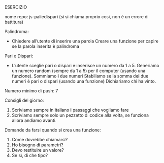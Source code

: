 ESERCIZIO

nome repo: js-paliedispari (sì si chiama proprio così, non è un errore di battitura)

Palindroma:

- Chiedere all’utente di inserire una parola Creare una funzione per capire se la parola inserita è palindroma

Pari e Dispari:
- L’utente sceglie pari o dispari e inserisce un numero da 1 a 5. Generiamo un numero random (sempre da 1 a 5) per il computer (usando una funzione). Sommiamo i due numeri Stabiliamo se la somma dei due numeri è pari o dispari (usando una funzione) Dichiariamo chi ha vinto.

Numero minimo di push: 7

Consigli del giorno:
1. Scriviamo sempre in italiano i passaggi che vogliamo fare
2. Scriviamo sempre solo un pezzetto di codice alla volta, se funziona allora andiamo avanti.

Domande da farsi quando si crea una funzione:
1. Come dovrebbe chiamarsi?
2. Ho bisogno di parametri?
3. Devo restituire un valore?
4. Se sì, di che tipo?